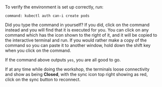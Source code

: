 To verify the environment is set up correctly, run:

```terminal:execute
command: kubectl auth can-i create pods
```

Did you type the command in yourself? If you did, click on the command instead and you will find that it is executed for you. You can click on any command which has the <span class="fas fa-running"></span> icon shown to the right of it, and it will be copied to the interactive terminal and run. If you would rather make a copy of the command so you can paste it to another window, hold down the shift key when you click on the command.

If the command above outputs ``yes``, you are all good to go.

If at any time while doing the workshop, the terminals loose connectivity and show as being **Closed**, with the <span class="fas fa-sync-alt"></span> sync icon top right showing as red, click on the sync button to reconnect.
